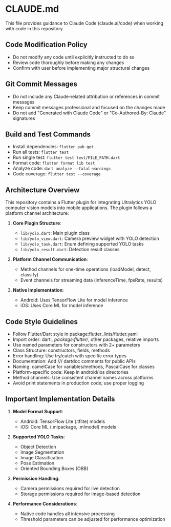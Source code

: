# CLAUDE.md

This file provides guidance to Claude Code (claude.ai/code) when working with code in this repository.

## Code Modification Policy

- Do not modify any code until explicitly instructed to do so
- Review code thoroughly before making any changes
- Confirm with user before implementing major structural changes

## Git Commit Messages
- Do not include any Claude-related attribution or references in commit messages
- Keep commit messages professional and focused on the changes made
- Do not add "Generated with Claude Code" or "Co-Authored-By: Claude" signatures

## Build and Test Commands

- Install dependencies: `flutter pub get`
- Run all tests: `flutter test`
- Run single test: `flutter test test/FILE_PATH.dart`
- Format code: `flutter format lib test`
- Analyze code: `dart analyze --fatal-warnings`
- Code coverage: `flutter test --coverage`

## Architecture Overview

This repository contains a Flutter plugin for integrating Ultralytics YOLO computer vision models into mobile applications. The plugin follows a platform channel architecture:

1. **Core Plugin Structure**:

   - `lib/yolo.dart`: Main plugin class
   - `lib/yolo_view.dart`: Camera preview widget with YOLO detection
   - `lib/yolo_task.dart`: Enum defining supported YOLO tasks
   - `lib/yolo_result.dart`: Detection result classes

2. **Platform Channel Communication**:

   - Method channels for one-time operations (loadModel, detect, classify)
   - Event channels for streaming data (inferenceTime, fpsRate, results)

3. **Native Implementation**:
   - Android: Uses TensorFlow Lite for model inference
   - iOS: Uses Core ML for model inference

## Code Style Guidelines

- Follow Flutter/Dart style in package:flutter_lints/flutter.yaml
- Import order: dart:_, package:flutter/_, other packages, relative imports
- Use named parameters for constructors with 2+ parameters
- Class Structure: constructors, fields, methods
- Error handling: Use try/catch with specific error types
- Documentation: Add /// dartdoc comments for public APIs
- Naming: camelCase for variables/methods, PascalCase for classes
- Platform-specific code: Keep in android/ios directories
- Method channels: Use consistent channel names across platforms
- Avoid print statements in production code; use proper logging

## Important Implementation Details

1. **Model Format Support**:

   - Android: TensorFlow Lite (.tflite) models
   - iOS: Core ML (.mlpackage, .mlmodel) models

2. **Supported YOLO Tasks**:

   - Object Detection
   - Image Segmentation
   - Image Classification
   - Pose Estimation
   - Oriented Bounding Boxes (OBB)

3. **Permission Handling**:

   - Camera permissions required for live detection
   - Storage permissions required for image-based detection

4. **Performance Considerations**:
   - Native code handles all intensive processing
   - Threshold parameters can be adjusted for performance optimization
